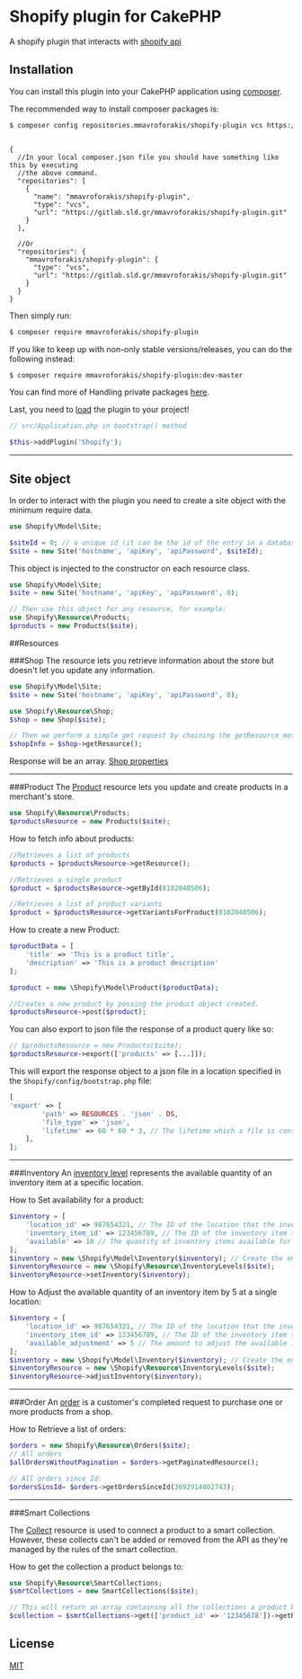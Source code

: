 # Shopify plugin for CakePHP
A shopify plugin that interacts with [shopify api](https://shopify.dev/docs/admin-api/rest/reference)
## Installation

You can install this plugin into your CakePHP application using [composer](https://getcomposer.org).

The recommended way to install composer packages is:
```bash
$ composer config repositories.mmavroforakis/shopify-plugin vcs https://gitlab.sld.gr/mmavroforakis/shopify-plugin.git
```
```json5

{
  //In your local composer.json file you should have something like this by executing 
  //the above command.
  "repositories": [
    {
      "name": "mmavroforakis/shopify-plugin",
      "type": "vcs",
      "url": "https://gitlab.sld.gr/mmavroforakis/shopify-plugin.git"
    }
  ],
  
  //Or
  "repositories": {
    "mmavroforakis/shopify-plugin": {
      "type": "vcs",
      "url": "https://gitlab.sld.gr/mmavroforakis/shopify-plugin.git"
    }
  }
}
```
Then simply run:
```bash
$ composer require mmavroforakis/shopify-plugin
```

If you like to keep up with non-only stable versions/releases, you can do the following instead:
```bash
$ composer require mmavroforakis/shopify-plugin:dev-master
```

You can find more of Handling private packages [here](https://getcomposer.org/doc/articles/handling-private-packages.md#handling-private-packages).

Last, you need to [load](https://book.cakephp.org/4/en/plugins.html#loading-a-plugin) the plugin to your project!
```php
// src/Application.php in bootstrap() method

$this->addPlugin('Shopify');
```
___
## Site object

In order to interact with the plugin you need to create a site object with the minimum require data.
```php
use Shopify\Model\Site;

$siteId = 0; // a unique id (it can be the id of the entry in a database table)
$site = new Site('hostname', 'apiKey', 'apiPassword', $siteId);
```

This object is injected to the constructor on each resource class.

```php
use Shopify\Model\Site;
$site = new Site('hostname', 'apiKey', 'apiPassword', 0);

// Then use this object for any resource, for example:
use Shopify\Resource\Products;
$products = new Products($site);
```

##Resources

###Shop
The resource lets you retrieve information about the store but doesn't let you update any information.
```php
use Shopify\Model\Site;
$site = new Site('hostname', 'apiKey', 'apiPassword', 0);

use Shopify\Resource\Shop;
$shop = new Shop($site);

// Then we perform a simple get request by chaining the getResource method
$shopInfo = $shop->getResource();
```
Response will be an array. [Shop properties](https://shopify.dev/docs/admin-api/rest/reference/store-properties/shop#properties-2021-01)
___
###Product
The [Product](https://shopify.dev/docs/admin-api/rest/reference/products/product#properties-2021-01) resource lets you update and create products in a merchant's store.

```php
use Shopify\Resource\Products;
$productsResource = new Products($site);
```

How to fetch info about products:
```php
//Retrieves a list of products
$products = $productsResource->getResource();

//Retrieves a single product
$product = $productsResource->getById(0102040506);

//Retrieves a list of product variants
$product = $productsResource->getVariantsForProduct(0102040506);
```

How to create a new Product:
```php
$productData = [
    'title' => 'This is a product title',
    'description' => 'This is a product description'
];

$product = new \Shopify\Model\Product($productData);

//Creates a new product by passing the product object created.
$productsResource->post($product);
```

You can also export to json file the response of a product query like so:
```php
// $productsResource = new Products($site);
$productsResource->export(['products' => [...]]);
```
This will export the response object to a json file in a location specified in the `Shopify/config/bootstrap.php` file:
```php
[
'export' => [
        'path' => RESOURCES . 'json' . DS,
        'file_type' => 'json',
        'lifetime' => 60 * 60 * 3, // The lifetime which a file is consider to be old
    ],
];
```

___

###Inventory
An [inventory level](https://shopify.dev/docs/admin-api/rest/reference/inventory/inventorylevel#properties-2021-01) represents the available quantity of an inventory item at a specific location.

How to Set availability for a product:
```php
$inventory = [
    'location_id' => 987654321, // The ID of the location that the inventory level belongs to.
    'inventory_item_id' => 123456789, // The ID of the inventory item that the inventory level belongs to.
    'available' => 10 // The quantity of inventory items available for sale.
];
$inventory = new \Shopify\Model\Inventory($inventory); // Create the entity;
$inventoryResource = new \Shopify\Resource\InventoryLevels($site);
$inventoryResource->setInventory($inventory);
```

How to Adjust the available quantity of an inventory item by 5 at a single location:
```php
$inventory = [
    'location_id' => 987654321, // The ID of the location that the inventory level belongs to.
    'inventory_item_id' => 123456789, // The ID of the inventory item that the inventory level belongs to.
    'available_adjustment' => 5 // The amount to adjust the available inventory quantity. Send negative values to subtract from the current available quantity.
];
$inventory = new \Shopify\Model\Inventory($inventory); // Create the entity;
$inventoryResource = new \Shopify\Resource\InventoryLevels($site);
$inventoryResource->adjustInventory($inventory);
```
____

###Order
An [order](https://shopify.dev/docs/admin-api/rest/reference/orders/order#properties-2021-01) is a customer's completed request to purchase one or more products from a shop.

How to Retrieve a list of orders:
```php
$orders = new Shopify\Resource\Orders($site);
// All orders
$allOrdersWithoutPagination = $orders->getPaginatedResource();

// All orders since Id:
$ordersSinsId= $orders->getOrdersSinceId(3692914802743);
```
____

###Smart Collections

The [Collect](https://shopify.dev/docs/admin-api/rest/reference/products/smartcollection#properties-2021-01) resource is used to connect a product to a smart collection. 
However, these collects can't be added or removed from the API as they're managed by the rules of the smart collection.

How to get the collection a product belongs to:

```php
use Shopify\Resource\SmartCollections;
$smrtCollections = new SmartCollections($site);

// This will return an array containing all the collections a product belongs to.
$collection = $smrtCollections->get(['product_id' => '12345678'])->getResource('smart_collections');
```

## License
[MIT](https://choosealicense.com/licenses/mit/)
